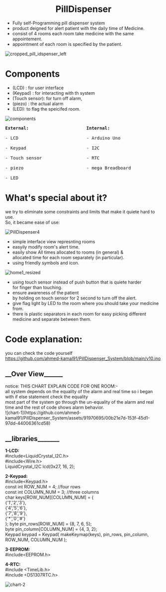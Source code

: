 # <center> PillDispenser</center>
* Fully self-Programming pill dispenser system </br>
* product deigned for alert patient with the daily time of Medicine. </br>
* consist of 4 rooms each room take medicine with the same appointement. </br>
* appointment of each room is specified by the patient. </br>

![cropped_pill_idspenser_left](https://github.com/ahmed-kamal91/PillDispenser_System/assets/91970695/07dd7135-34ed-4822-b728-228beb13f7bf)

# Components

* (LCD) : for user interface  
* (Keypad) : for interacting with th system
*  (Touch sensor): for turn off alarm, </br>
* (piezo) : the actual alarm
*  (LED): to flag the speicifed room. </br>

![components](https://github.com/ahmed-kamal91/PillDispenser_System/assets/91970695/ebfe4ba5-587b-4a39-b328-556d0e683ff1)

<pre>
<b>External:</b>                      <b>Internal:</b></br>
- LCD                          - Arduino Uno </br>
- Keypad                       - I2C </br>
- Touch sensor                 - RTC </br>
- piezo                        - mega Breadboard </br>
- LED 
</pre>



# What's special about it?
we try to eliminate some constraints and limits that make it quiete hard to use. </br>
So, it became ease of use: </br>

![PillDispenser4](https://github.com/ahmed-kamal91/PillDispenser_System/assets/91970695/a00fea07-18d3-4695-8c0c-c18c7f3c1f73)

  * simple interface view represnting rooms   
  * easyily modify room's alert time.
  * easily show All times allocated to rooms (in general) & </br>
  allocated time for each room separately (in particular).
  * using friendly symbols and icon.
 
<left>![home1_resized](https://github.com/ahmed-kamal91/PillDispenser_System/assets/91970695/e705d143-187e-4a85-bbab-2c5ce6692f04)
</left>

  * using touch sensor instead of push button that is quiete harder </br> 
  for finger than touching.
  * ensure awareness of the patient </br> by holding on touch sensor for 2 second to turn off the alert.
  * give flag light by LED to the room where you should take your medicine from.
  * there is plastic separators in each room for easy picking different medicine and separate between them.

# Code explanation:
 you can check the code yourself </br>
 https://github.com/ahmed-kamal91/PillDispenser_System/blob/main/v10.ino
 
 <h2>__Over View______</h2>
 notice: THIS CHART EXPLAIN CODE FOR ONE ROOM:- </br>
all system depends on the equality of the alarm and real time so i began with if else statement check the equality </br>
most part of the system go through the un-equality  of  the alarm and real time and the rest of code shows alarm behavior. </br>
![chart-1](https://github.com/ahmed-kamal91/PillDispenser_System/assets/91970695/00b21e7d-153f-45d1-97dd-44006361cd58)

<h2>__libraries_______</h2>

<b>1-LCD:</b> </br>
#include<LiquidCrystal_I2C.h> </br>
#include<Wire.h> </br>
LiquidCrystal_I2C lcd(0x27, 16, 2); </br>

<b>2-Keypad:</b> </br>
#include<Keypad.h> </br>
const int ROW_NUM = 4; //four rows</br>
const int COLUMN_NUM = 3; //three columns </br>
char keys[ROW_NUM][COLUMN_NUM] = { </br>
  {'1','2','3'}, </br>
  {'4','5','6'}, </br>
  {'7','8','9'}, </br>
  {'*','0','#'}  </br>
};
byte pin_rows[ROW_NUM] = {8, 7, 6, 5}; </br>
byte pin_column[COLUMN_NUM] = {4, 3, 2}; </br>
Keypad keypad = Keypad( makeKeymap(keys), pin_rows, pin_column, ROW_NUM, COLUMN_NUM ); </br>

<b>3-EEPROM:</b> </br>
#include<EEPROM.h> </br>

<b>4-RTC:</b> </br>
#include <TimeLib.h> </br>
#include <DS1307RTC.h> </br>
 
![chart-2](https://github.com/ahmed-kamal91/PillDispenser_System/assets/91970695/33581b83-099e-445b-a394-d0115bcc4e68)

